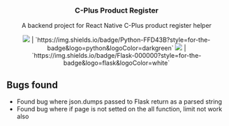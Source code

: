 <h3 align="center">
	C-Plus Product Register
</h3>
<p align="center">
	A backend project for React Native C-Plus product register helper
</p>
<div align="center">
	<img src="https://img.shields.io/badge/Python-FFD43B?style=for-the-badge&logo=python&logoColor=darkgreen" /> | `https://img.shields.io/badge/Python-FFD43B?style=for-the-badge&logo=python&logoColor=darkgreen`
    <img src="https://img.shields.io/badge/Flask-000000?style=for-the-badge&logo=flask&logoColor=white" /> | `https://img.shields.io/badge/Flask-000000?style=for-the-badge&logo=flask&logoColor=white`
</div>

## Bugs found

-   Found bug where json.dumps passed to Flask return as a parsed string
-   Found bug where if page is not setted on the all function, limit not work also

